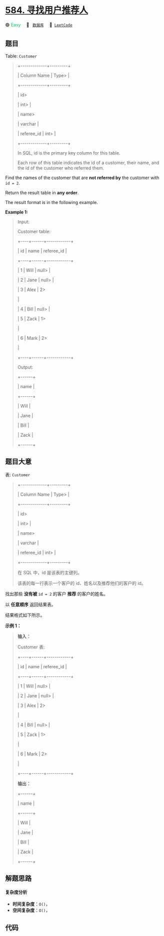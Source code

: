 # [584. 寻找用户推荐人](https://leetcode.com/problems/find-customer-referee)

🟢 <font color=#15bd66>Easy</font>&emsp; 🔖&ensp; [`数据库`](/leetcode/outline/tag/database.md)&emsp; 🔗&ensp;[`LeetCode`](https://leetcode.com/problems/find-customer-referee)


## 题目

Table: `Customer`

> 
> 
> 
> 
> 
> +-------------+---------+
> 
> | Column Name | Type> 
> |
> 
> +-------------+---------+
> 
> | id> 
> > 
>   | int> 
>  |
> 
> | name> 
> > 
> | varchar |
> 
> | referee_id  | int> 
>  |
> 
> +-------------+---------+
> 
> In SQL, id is the primary key column for this table.
> 
> Each row of this table indicates the id of a customer, their name, and the id of the customer who referred them.
> 
> 



Find the names of the customer that are **not referred by** the customer with
`id = 2`.

Return the result table in **any order**.

The result format is in the following example.



**Example 1:**

> Input: 
> 
> Customer table:
> 
> +----+------+------------+
> 
> | id | name | referee_id |
> 
> +----+------+------------+
> 
> | 1  | Will | null> 
>    |
> 
> | 2  | Jane | null> 
>    |
> 
> | 3  | Alex | 2> 
> > 
>   |
> 
> | 4  | Bill | null> 
>    |
> 
> | 5  | Zack | 1> 
> > 
>   |
> 
> | 6  | Mark | 2> 
> > 
>   |
> 
> +----+------+------------+
> 
> Output: 
> 
> +------+
> 
> | name |
> 
> +------+
> 
> | Will |
> 
> | Jane |
> 
> | Bill |
> 
> | Zack |
> 
> +------+
> 
> 


## 题目大意

表: `Customer`

> 
> 
> 
> 
> 
> +-------------+---------+
> 
> | Column Name | Type> 
> |
> 
> +-------------+---------+
> 
> | id> 
> > 
>   | int> 
>  |
> 
> | name> 
> > 
> | varchar |
> 
> | referee_id  | int> 
>  |
> 
> +-------------+---------+
> 
> 在 SQL 中，id 是该表的主键列。
> 
> 该表的每一行表示一个客户的 id、姓名以及推荐他们的客户的 id。

找出那些 **没有被** `id = 2` 的客户 **推荐** 的客户的姓名。

以 **任意顺序** 返回结果表。

结果格式如下所示。



**示例 1：**

> 
> 
> 
> 
> 
> **输入：** 
> 
> Customer 表:
> 
> +----+------+------------+
> 
> | id | name | referee_id |
> 
> +----+------+------------+
> 
> | 1  | Will | null> 
>    |
> 
> | 2  | Jane | null> 
>    |
> 
> | 3  | Alex | 2> 
> > 
>   |
> 
> | 4  | Bill | null> 
>    |
> 
> | 5  | Zack | 1> 
> > 
>   |
> 
> | 6  | Mark | 2> 
> > 
>   |
> 
> +----+------+------------+
> 
> **输出：**
> 
> +------+
> 
> | name |
> 
> +------+
> 
> | Will |
> 
> | Jane |
> 
> | Bill |
> 
> | Zack |
> 
> +------+


## 解题思路

#### 复杂度分析

- **时间复杂度**：`O()`，
- **空间复杂度**：`O()`，

## 代码

```javascript

```